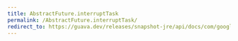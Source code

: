```yaml
---
title: AbstractFuture.interruptTask
permalink: /AbstractFuture.interruptTask/
redirect_to: https://guava.dev/releases/snapshot-jre/api/docs/com/google/common/util/concurrent/AbstractFuture.html#interruptTask--
---
```

